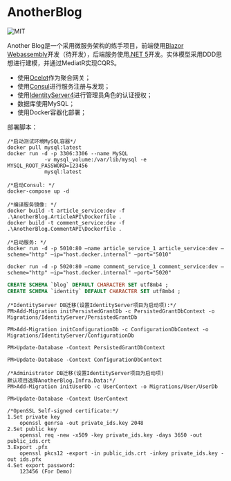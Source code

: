 # AnotherBlog 
![MIT](https://img.shields.io/github/license/yrz1994/AnotherBlog)

Another Blog是一个采用微服务架构的练手项目，前端使用[Blazor Webassembly](https://dotnet.microsoft.com/apps/aspnet/web-apps/blazor)开发（待开发），后端服务使用[.NET 5](https://dotnet.microsoft.com/download/dotnet/5.0)开发。实体模型采用DDD思想进行建模，并通过MediatR实现CQRS。

 - 使用[Ocelot](https://github.com/ThreeMammals/Ocelot)作为聚合网关；
 - 使用[Consul](https://www.consul.io/)进行服务注册与发现；
 - 使用[IdentityServer4](https://github.com/IdentityServer/IdentityServer4/blob/main/docs/index.rst)进行管理员角色的认证授权；
 - 数据库使用MySQL；
 - 使用Docker容器化部署；

部署脚本：
```
/*启动测试环境MySQL容器*/
docker pull mysql:latest
docker run -d -p 3306:3306 --name MySQL 
			-v mysql_volume:/var/lib/mysql -e MYSQL_ROOT_PASSWORD=123456
			mysql:latest

/*启动Consul: */
docker-compose up -d

/*编译服务镜像: */
docker build -t article_service:dev -f .\AnotherBlog.ArticleAPI\Dockerfile .
docker build -t comment_service:dev -f .\AnotherBlog.CommentAPI\Dockerfile .

/*启动服务: */
docker run -d -p 5010:80 —name article_service_1 article_service:dev —scheme="http" —ip="host.docker.internal" —port="5010"

docker run -d -p 5020:80 —name comment_service_1 comment_service:dev —scheme="http" —ip="host.docker.internal" —port="5020"
```

```sql
CREATE SCHEMA `blog` DEFAULT CHARACTER SET utf8mb4 ;
CREATE SCHEMA `identity` DEFAULT CHARACTER SET utf8mb4 ;
```

```
/*IdentityServer DB迁移(设置IdentityServer项目为启动项):*/
PM>Add-Migration initPersistedGrantDb -c PersistedGrantDbContext -o Migrations/IdentityServer/PersistedGrantDb

PM>Add-Migration initConfigurationDb -c ConfigurationDbContext -o Migrations/IdentityServer/ConfigurationDb

PM>Update-Database -Context PersistedGrantDbContext

PM>Update-Database -Context ConfigurationDbContext

/*Administrator DB迁移(设置IdentityServer项目为启动项) 
默认项目选择AnotherBlog.Infra.Data:*/
PM>Add-Migration initUserDb -c UserContext -o Migrations/User/UserDb

PM>Update-Database -Context UserContext
```

```
/*OpenSSL Self-signed certificate:*/
1.Set private key
	openssl genrsa -out private_ids.key 2048
2.Set public key
	openssl req -new -x509 -key private_ids.key -days 3650 -out public_ids.crt
3.Export .pfx
	openssl pkcs12 -export -in public_ids.crt -inkey private_ids.key -out ids.pfx
4.Set export password:
	123456 (For Demo)
```

